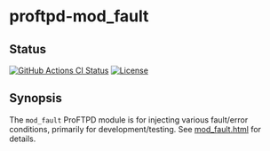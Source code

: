 proftpd-mod_fault
=================

Status
------
[![GitHub Actions CI Status](https://github.com/Castaglia/proftpd-mod_fault/actions/workflows/ci.yml/badge.svg?branch=master)](https://github.com/Castaglia/proftpd-mod_fault/actions/workflows/ci.yml)
[![License](https://img.shields.io/badge/license-GPL-brightgreen.svg)](https://img.shields.io/badge/license-GPL-brightgreen.svg)

Synopsis
--------
The `mod_fault` ProFTPD module is for injecting various fault/error conditions,
primarily for development/testing. See [mod_fault.html](https://htmlpreview.github.io/?https://github.com/Castaglia/proftpd-mod_fault/blob/master/mod_fault.html) for details.
